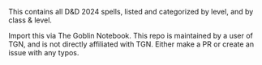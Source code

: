 This contains all D&D 2024 spells, listed and categorized by level, and by class & level. 

Import this via The Goblin Notebook. This repo is maintained by a user of TGN, and is not directly affiliated with TGN. Either make a PR or create an issue with any typos. 
